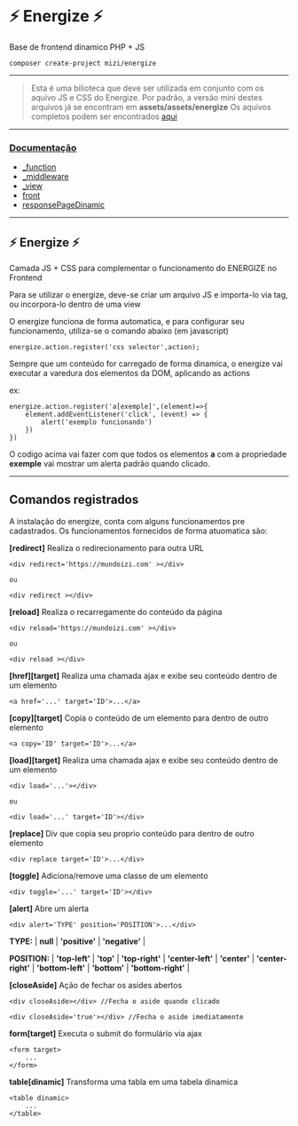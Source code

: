 # ⚡ Energize ⚡ 

Base de frontend dinamico PHP + JS

    composer create-project mizi/energize

---

> Esta é uma bilioteca que deve ser utilizada em conjunto com os aquivo JS e CSS do Energize. 
> Por padrão, a versão mini destes arquivos já se encontram em **assets/assets/energize**
> Os aquivos completos podem ser encontrados [aqui](https://github.com/mizi-php/energize-files)

---

### [Documentação](https://github.com/mizi-php/energize/tree/main/.doc)

- [_function](https://github.com/mizi-php/energize/tree/main/.doc/_function.md)
- [_middleware](https://github.com/mizi-php/energize/tree/main/.doc/_middleware.md)
- [_view](https://github.com/mizi-php/energize/tree/main/.doc/_view.md)
- [front](https://github.com/mizi-php/energize/tree/main/.doc/front.md)
- [responsePageDinamic](https://github.com/mizi-php/energize/tree/main/.doc/responsePageDinamic.md)

---

## ⚡ Energize ⚡ 

Camada JS + CSS para complementar o funcionamento do ENERGIZE no Frontend

Para se utilizar o energize, deve-se criar um arquivo JS e importa-lo via tag, ou incorpora-lo dentro de uma view

O energize funciona de forma automatica, e para configurar seu funcionamento, utiliza-se o comando abaixo (em javascript)

    energize.action.register('css selector',action);

Sempre que um conteúdo for carregado de forma dinamica, o energize vai executar a varedura dos elementos da DOM, aplicando as actions

ex:

    energize.action.register('a[exemple]',(element)=>{
        element.addEventListener('click', (event) => {
            alert('exemplo funcionando')
        })
    })

O codigo acima vai fazer com que todos os elementos **a** com a propriedade **exemple** vai mostrar um alerta padrão quando clicado. 

---
## Comandos registrados
A instalação do energize, conta com alguns funcionamentos pre cadastrados. 
Os funcionamentos fornecidos de forma atuomatica são:

**[redirect]**
Realiza o redirecionamento para outra URL

    <div redirect='https://mundoizi.com' ></div>
    
    ou

    <div redirect ></div>

**[reload]**
Realiza o recarregamente do conteúdo da página

    <div reload='https://mundoizi.com' ></div>
    
    ou

    <div reload ></div>

**[href][target]**
Realiza uma chamada ajax e exibe seu conteúdo dentro de um elemento
    
    <a href='...' target='ID'>...</a>

**[copy][target]**
Copia o conteúdo de um elemento para dentro de outro elemento
    
    <a copy='ID' target='ID'>...</a>

**[load][target]**
Realiza uma chamada ajax e exibe seu conteúdo dentro de um elemento

    <div load='...'></div>
    
    ou
    
    <div load='...' target='ID'></div>

**[replace]**
Div que copia seu proprio conteúdo para dentro de outro elemento
    
    <div replace target='ID'>...</div>

**[toggle]**
Adiciona/remove uma classe de um elemento
    
    <div toggle='...' target='ID'></div>

**[alert]**
Abre um alerta

    <div alert='TYPE' position='POSITION'>...</div>

**TYPE:** | **null** | **'positive'** | **'negative'** |

**POSITION:** | **'top-left'** | **'top'** | **'top-right'** | **'center-left'** | **'center'** | **'center-right'** | **'bottom-left'** | **'bottom'** | **'bottom-right'** |

**[closeAside]**
Ação de fechar os asides abertos

    <div closeAside></div> //Fecha o aside quando clicado

    <div closeAside='true'></div> //Fecha o aside imediatamente

**form[target]**
Executa o submit do formulário via ajax

    <form target>
        ...
    </form>

**table[dinamic]**
Transforma uma tabla em uma tabela dinamica

    <table dinamic>
        ...
    </table>